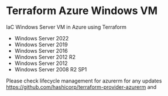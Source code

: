 # Terraform Azure Windows VM

IaC Windows Server VM in Azure using Terraform

* Windows Server 2022
* Windows Server 2019
* Windows Server 2016
* Windows Server 2012 R2
* Windows Server 2012
* Windows Server 2008 R2 SP1

Please check lifecycle management for azurerm for any updates https://github.com/hashicorp/terraform-provider-azurerm and 
